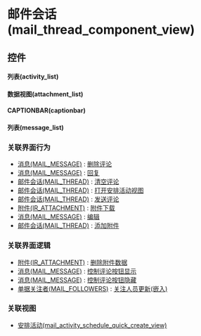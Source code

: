 # 邮件会话(mail_thread_component_view)  <!-- {docsify-ignore-all} -->



## 控件
#### 列表(activity_list)
#### 数据视图(attachment_list)
#### CAPTIONBAR(captionbar)
#### 列表(message_list)


### 关联界面行为
  * [消息(MAIL_MESSAGE)](module/mail/mail_message) : [删除评论](module/mail/mail_message#界面行为)
  * [消息(MAIL_MESSAGE)](module/mail/mail_message) : [回复](module/mail/mail_message#界面行为)
  * [邮件会话(MAIL_THREAD)](module/mail/mail_thread) : [清空评论](module/mail/mail_thread#界面行为)
  * [邮件会话(MAIL_THREAD)](module/mail/mail_thread) : [打开安排活动视图](module/mail/mail_thread#界面行为)
  * [邮件会话(MAIL_THREAD)](module/mail/mail_thread) : [发送评论](module/mail/mail_thread#界面行为)
  * [附件(IR_ATTACHMENT)](module/base/ir_attachment) : [附件下载](module/base/ir_attachment#界面行为)
  * [消息(MAIL_MESSAGE)](module/mail/mail_message) : [编辑](module/mail/mail_message#界面行为)
  * [邮件会话(MAIL_THREAD)](module/mail/mail_thread) : [添加附件](module/mail/mail_thread#界面行为)

### 关联界面逻辑
  * [附件(IR_ATTACHMENT)](module/base/ir_attachment) : [删除附件数据](module/base/ir_attachment/uilogic/delete_attachment)
  * [消息(MAIL_MESSAGE)](module/mail/mail_message) : [控制评论按钮显示](module/mail/mail_message/uilogic/comment_icon_show)
  * [消息(MAIL_MESSAGE)](module/mail/mail_message) : [控制评论按钮隐藏](module/mail/mail_message/uilogic/comment_icon_hidden)
  * [单据关注者(MAIL_FOLLOWERS)](module/mail/mail_followers) : [关注人员更新(嵌入)](module/mail/mail_followers/uilogic/attention_personnel_update_emb)

### 关联视图
  * [安排活动(mail_activity_schedule_quick_create_view)](app/view/mail_activity_schedule_quick_create_view)

<script>
 const { createApp } = Vue
  createApp({
    data() {
      return {

      }
    }
  }).use(ElementPlus).mount('#app')
</script>